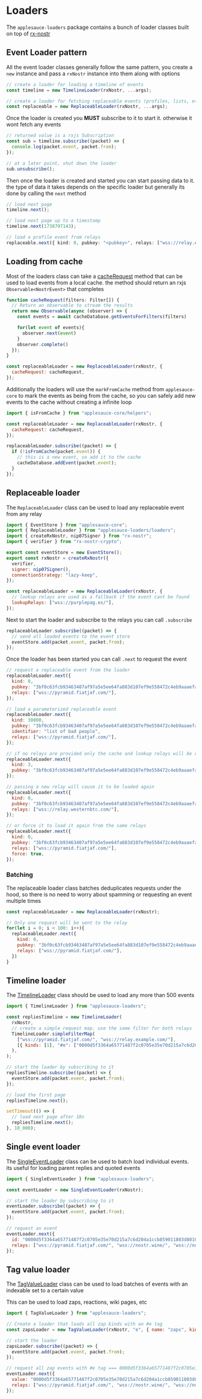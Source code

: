 # Loaders

The `applesauce-loaders` package contains a bunch of loader classes built on top of [rx-nostr](https://github.com/penpenpng/rx-nostr)

## Event Loader pattern

All the event loader classes generally follow the same pattern, you create a `new` instance and pass a `rxNostr` instance into them along with options

```ts
// create a loader for loading a timeline of events
const timeline = new TimelineLoader(rxNostr, ...args);

// create a loader for fetching replaceable events (profiles, lists, etc)
const replaceable = new ReplaceableLoader(rxNostr, ...args);
```

Once the loader is created you **MUST** subscribe to it to start it. otherwise it wont fetch any events

```ts
// returned value is a rxjs Subscription
const sub = timeline.subscribe((packet) => {
  console.log(packet.event, packet.from);
});

// at a later point, shut down the loader
sub.unsubscribe();
```

Then once the loader is created and started you can start passing data to it. the type of data it takes depends on the specific loader but generally its done by calling the `next` method

```ts
// load next page
timeline.next();

// load next page up to a timestamp
timeline.next(1738797143);

// load a profile event from relays
replaceable.next({ kind: 0, pubkey: "<pubkey>", relays: ["wss://relay.example.com"] });
```

## Loading from cache

Most of the loaders class can take a [cacheRequest](https://hzrd149.github.io/applesauce/typedoc/types/applesauce_loaders.CacheRequest.html) method that can be used to load events from a local cache. the method should return an rxjs `Observable<NostrEvent>` that completes

```js
function cacheRequest(filters: Filter[]) {
  // Return an observable to stream the results
  return new Observable(async (observer) => {
    const events = await cacheDatabase.getEventsForFilters(filters)

    for(let event of events){
      observer.next(event)
    }
    observer.complete()
  });
}

const replaceableLoader = new ReplaceableLoader(rxNostr, {
  cacheRequest: cacheRequest,
});
```

Additionally the loaders will use the `markFromCache` method from `applesauce-core` to mark the events as being from the cache, so you can safely add new events to the cache without creating a infinite loop

```js
import { isFromCache } from "applesauce-core/helpers";

const replaceableLoader = new ReplaceableLoader(rxNostr, {
  cacheRequest: cacheRequest,
});

replaceableLoader.subscribe((packet) => {
  if (!isFromCache(packet.event)) {
    // this is a new event, so add it to the cache
    cacheDatabase.addEvent(packet.event);
  }
});
```

## Replaceable loader

The `ReplaceableLoader` class can be used to load any replaceable event from any relay

```js
import { EventStore } from "applesauce-core";
import { ReplaceableLoader } from "applesauce-loaders/loaders";
import { createRxNostr, nip07Signer } from "rx-nostr";
import { verifier } from "rx-nostr-crypto";

export const eventStore = new EventStore();
export const rxNostr = createRxNostr({
  verifier,
  signer: nip07Signer(),
  connectionStrategy: "lazy-keep",
});

const replaceableLoader = new ReplaceableLoader(rxNostr, {
  // lookup relays are used as a fallback if the event cant be found
  lookupRelays: ["wss://purplepag.es/"],
});
```

Next to start the loader and subscribe to the relays you can call `.subscribe`

```js
replaceableLoader.subscribe((packet) => {
  // send all loaded events to the event store
  eventStore.add(packet.event, packet.from);
});
```

Once the loader has been started you can call `.next` to request the event

```js
// request a replaceable event from the loader
replaceableLoader.next({
  kind: 0,
  pubkey: "3bf0c63fcb93463407af97a5e5ee64fa883d107ef9e558472c4eb9aaaefa459d",
  relays: ["wss://pyramid.fiatjaf.com/"],
});

// load a parameterized replaceable event
replaceableLoader.next({
  kind: 30000,
  pubkey: "3bf0c63fcb93463407af97a5e5ee64fa883d107ef9e558472c4eb9aaaefa459d",
  identifier: "list of bad people",
  relays: ["wss://pyramid.fiatjaf.com/"],
});

// if no relays are provided only the cache and lookup relays will be checked
replaceableLoader.next({
  kind: 3,
  pubkey: "3bf0c63fcb93463407af97a5e5ee64fa883d107ef9e558472c4eb9aaaefa459d",
});

// passing a new relay will cause it to be loaded again
replaceableLoader.next({
  kind: 0,
  pubkey: "3bf0c63fcb93463407af97a5e5ee64fa883d107ef9e558472c4eb9aaaefa459d",
  relays: ["wss://relay.westernbtc.com/"],
});

// or force it to load it again from the same relays
replaceableLoader.next({
  kind: 0,
  pubkey: "3bf0c63fcb93463407af97a5e5ee64fa883d107ef9e558472c4eb9aaaefa459d",
  relays: ["wss://pyramid.fiatjaf.com/"],
  force: true,
});
```

### Batching

The replaceable loader class batches deduplicates requests under the hood, so there is no need to worry about spamming or requesting an event multiple times

```js
const replaceableLoader = new ReplaceableLoader(rxNostr);

// Only one request will be sent to the relay
for(let i = 0; i < 100: i++){
  replaceableLoader.next({
    kind: 0,
    pubkey: "3bf0c63fcb93463407af97a5e5ee64fa883d107ef9e558472c4eb9aaaefa459d",
    relays: ["wss://pyramid.fiatjaf.com/"],
  })
}
```

## Timeline loader

The [TimelineLoader](https://hzrd149.github.io/applesauce/typedoc/classes/applesauce_loaders.TimelineLoader.html) class should be used to load any more than 500 events

```js
import { TimelineLoader } from "applesauce-loaders";

const repliesTimeline = new TimelineLoader(
  rxNostr,
  // create a simple request map. use the same filter for both relays
  TimelineLoader.simpleFilterMap(
    ["wss://pyramid.fiatjaf.com/", "wss://relay.example.com/"],
    [{ kinds: [1], "#e": ["0000d5f3364a65771487f2c0705e35e70d215a7c6d204a1ccb859011803d8010"] }],
  ),
);

// start the loader by subscribing to it
repliesTimeline.subscribe((packet) => {
  eventStore.add(packet.event, packet.from);
});

// load the first page
repliesTimeline.next();

setTimeout(() => {
  // load next page after 10s
  repliesTimeline.next();
}, 10_000);
```

## Single event loader

The [SingleEventLoader](https://hzrd149.github.io/applesauce/typedoc/classes/applesauce_loaders.SingleEventLoader.html) class can be used to batch load individual events. its useful for loading parent replies and quoted events

```js
import { SingleEventLoader } from "applesauce-loaders";

const eventLoader = new SingleEventLoader(rxNostr);

// start the loader by subscribing to it
eventLoader.subscribe((packet) => {
  eventStore.add(packet.event, packet.from);
});

// request an event
eventLoader.next({
  id: "0000d5f3364a65771487f2c0705e35e70d215a7c6d204a1ccb859011803d8010",
  relays: ["wss://pyramid.fiatjaf.com/", "wss://nostr.wine/", "wss://nos.lol/"],
});
```

## Tag value loader

The [TagValueLoader](https://hzrd149.github.io/applesauce/typedoc/classes/applesauce_loaders.TagValueLoader.html) class can be used to load batches of events with an indexable set to a certain value

This can be used to load zaps, reactions, wiki pages, etc

```js
import { TagValueLoader } from "applesauce-loaders";

// Create a loader that loads all zap kinds with an #e tag
const zapsLoader = new TagValueLoader(rxNostr, "e", { name: "zaps", kinds: [kinds.Zap] });

// start the loader
zapsLoader.subscribe((packet) => {
  eventStore.add(packet.event, packet.from);
});

// request all zap events with #e tag === 0000d5f3364a65771487f2c0705e35e70d215a7c6d204a1ccb859011803d8010 from relays
eventLoader.next({
  value: "0000d5f3364a65771487f2c0705e35e70d215a7c6d204a1ccb859011803d8010",
  relays: ["wss://pyramid.fiatjaf.com/", "wss://nostr.wine/", "wss://nos.lol/"],
});
```
